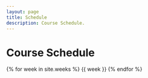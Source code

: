 ```yaml
---
layout: page
title: Schedule
description: Course Schedule.
---
```


# Course Schedule

{% for week in site.weeks %}
{{ week }}
{% endfor %}
